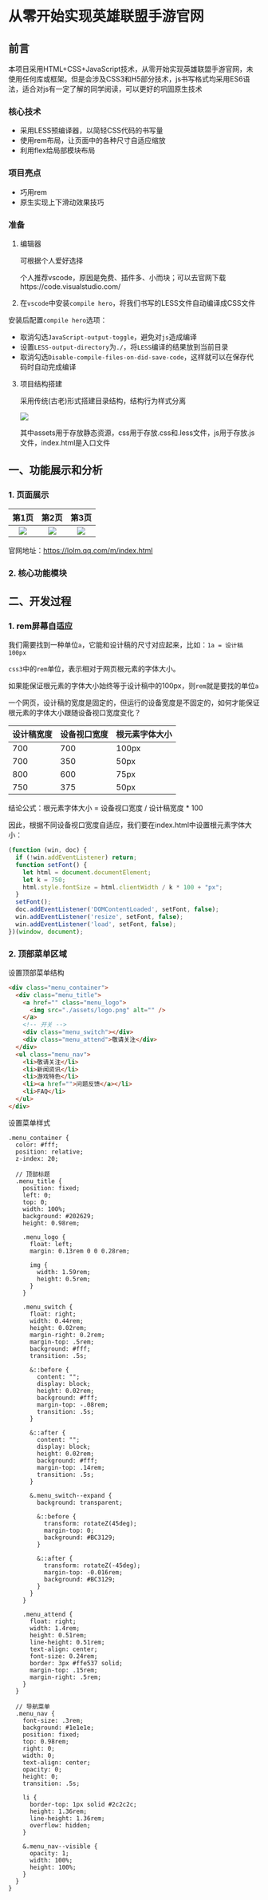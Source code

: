 # 从零开始实现英雄联盟手游官网

## 前言

本项目采用HTML+CSS+JavaScript技术，从零开始实现英雄联盟手游官网，未使用任何库或框架。但是会涉及CSS3和H5部分技术，js书写格式均采用ES6语法，适合对js有一定了解的同学阅读，可以更好的巩固原生技术

### 核心技术

- 采用LESS预编译器，以简轻CSS代码的书写量
- 使用rem布局，让页面中的各种尺寸自适应缩放
- 利用flex给局部模块布局

### 项目亮点

- 巧用rem
- 原生实现上下滑动效果技巧

### 准备

1. 编辑器

   可根据个人爱好选择

   个人推荐vscode，原因是免费、插件多、小而块；可以去官网下载https://code.visualstudio.com/

2. 在`vscode`中安装`compile hero`，将我们书写的LESS文件自动编译成CSS文件

安装后配置`compile hero`选项：

- 取消勾选`JavaScript-output-toggle`，避免对`js`造成编译
- 设置`LESS-output-directory`为`./`，将`LESS`编译的结果放到当前目录
- 取消勾选`Disable-compile-files-on-did-save-code`，这样就可以在保存代码时自动完成编译

3. 项目结构搭建

   采用传统(古老)形式搭建目录结构，结构行为样式分离

   ![](C:\Users\Administrator\Desktop\lolm\md-img\list.png)

   其中assets用于存放静态资源，css用于存放.css和.less文件，js用于存放.js文件，index.html是入口文件

   



## 一、功能展示和分析

### 1. 页面展示

|                         第1页                         |                         第2页                         |                         第3页                         |
| :---------------------------------------------------: | :---------------------------------------------------: | :---------------------------------------------------: |
| ![](C:\Users\Administrator\Desktop\lolm\md-img\1.png) | ![](C:\Users\Administrator\Desktop\lolm\md-img\2.png) | ![](C:\Users\Administrator\Desktop\lolm\md-img\3.png) |

官网地址：https://lolm.qq.com/m/index.html

### 2. 核心功能模块

## 二、开发过程

### 1. rem屏幕自适应

我们需要找到一种单位`a`，它能和设计稿的尺寸对应起来，比如：`1a = 设计稿100px`

`css3`中的`rem`单位，表示相对于网页根元素的字体大小。

如果能保证根元素的字体大小始终等于设计稿中的100px，则`rem`就是要找的单位`a`

一个网页，设计稿的宽度是固定的，但运行的设备宽度是不固定的，如何才能保证根元素的字体大小跟随设备视口宽度变化？

| 设计稿宽度 | 设备视口宽度 | 根元素字体大小 |
| ---------- | ------------ | -------------- |
| 700        | 700          | 100px          |
| 700        | 350          | 50px           |
| 800        | 600          | 75px           |
| 750        | 375          | 50px           |

结论公式：根元素字体大小 = 设备视口宽度 / 设计稿宽度 * 100

因此，根据不同设备视口宽度自适应，我们要在index.html中设置根元素字体大小：

```javascript
(function (win, doc) {
  if (!win.addEventListener) return;
  function setFont() {
    let html = document.documentElement;
    let k = 750;
    html.style.fontSize = html.clientWidth / k * 100 + "px";
  }
  setFont();
  doc.addEventListener('DOMContentLoaded', setFont, false);
  win.addEventListener('resize', setFont, false);
  win.addEventListener('load', setFont, false);
})(window, document);
```

### 2. 顶部菜单区域

设置顶部菜单结构

```html
<div class="menu_container">
  <div class="menu_title">
    <a href="" class="menu_logo">
      <img src="./assets/logo.png" alt="" />
    </a>
    <!-- 开关 -->
    <div class="menu_switch"></div>
    <div class="menu_attend">敬请关注</div>
  </div>
  <ul class="menu_nav">
    <li>敬请关注</li>
    <li>新闻资讯</li>
    <li>游戏特色</li>
    <li><a href="">问题反馈</a></li>
    <li>FAQ</li>
  </ul>
</div>
```

设置菜单样式

```less
.menu_container {
  color: #fff;
  position: relative;
  z-index: 20;

  // 顶部标题
  .menu_title {
    position: fixed;
    left: 0;
    top: 0;
    width: 100%;
    background: #202629;
    height: 0.98rem;

    .menu_logo {
      float: left;
      margin: 0.13rem 0 0 0.28rem;

      img {
        width: 1.59rem;
        height: 0.5rem;
      }
    }

    .menu_switch {
      float: right;
      width: 0.44rem;
      height: 0.02rem;
      margin-right: 0.2rem;
      margin-top: .5rem;
      background: #fff;
      transition: .5s;

      &::before {
        content: "";
        display: block;
        height: 0.02rem;
        background: #fff;
        margin-top: -.08rem;
        transition: .5s;
      }

      &::after {
        content: "";
        display: block;
        height: 0.02rem;
        background: #fff;
        margin-top: .14rem;
        transition: .5s;
      }

      &.menu_switch--expand {
        background: transparent;

        &::before {
          transform: rotateZ(45deg);
          margin-top: 0;
          background: #BC3129;
        }

        &::after {
          transform: rotateZ(-45deg);
          margin-top: -0.016rem;
          background: #BC3129;
        }
      }
    }

    .menu_attend {
      float: right;
      width: 1.4rem;
      height: 0.51rem;
      line-height: 0.51rem;
      text-align: center;
      font-size: 0.24rem;
      border: 3px #ffe537 solid;
      margin-top: .15rem;
      margin-right: .5rem;
    }
  }

  // 导航菜单
  .menu_nav {
    font-size: .3rem;
    background: #1e1e1e;
    position: fixed;
    top: 0.98rem;
    right: 0;
    width: 0;
    text-align: center;
    opacity: 0;
    height: 0;
    transition: .5s;

    li {
      border-top: 1px solid #2c2c2c;
      height: 1.36rem;
      line-height: 1.36rem;
      overflow: hidden;
    }

    &.menu_nav--visible {
      opacity: 1;
      width: 100%;
      height: 100%;
    }
  }
}
```

